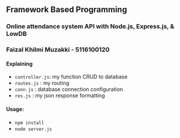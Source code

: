 ## Framework Based Programming
### Online attendance system API with Node.js, Express.js, & LowDB

### Faizal Khilmi Muzakki - 5116100120

#### Explaining
- `controller.js`: my function CRUD to database
- `routes.js` : my routing
- `conn.js` : database connection configuration
- `res.js` : my json response formatting

#### Usage:
- `npm install`
- `node server.js`
